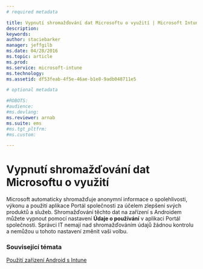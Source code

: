 ```yaml
---
# required metadata

title: Vypnutí shromažďování dat Microsoftu o využití | Microsoft Intune
description:
keywords:
author: staciebarker
manager: jeffgilb
ms.date: 04/28/2016
ms.topic: article
ms.prod:
ms.service: microsoft-intune
ms.technology:
ms.assetid: df53feab-4f5e-46ae-b1e8-9adb048711e5

# optional metadata

#ROBOTS:
#audience:
#ms.devlang:
ms.reviewer: arnab
ms.suite: ems
#ms.tgt_pltfrm:
#ms.custom:

---
```



# Vypnutí shromažďování dat Microsoftu o využití
Microsoft automaticky shromažďuje anonymní informace o spolehlivosti, výkonu a použití aplikace Portál společnosti za účelem zlepšení svých produktů a služeb. Shromažďování těchto dat na zařízení s Androidem můžete vypnout pomocí nastavení **Údaje o používání** v aplikaci Portál společnosti. Správci IT nemají nad shromažďováním údajů žádnou kontrolu a nemůžou u tohoto nastavení změnit vaši volbu.

### Související témata
[Použití zařízení Android s Intune](using-your-android-device-with-intune.md)

<!--HONumber=Jun16_HO1-->


